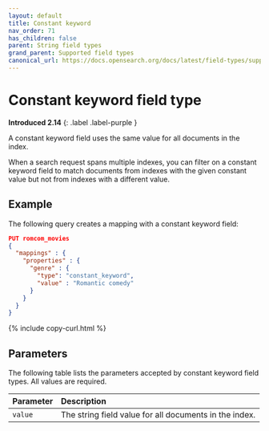 ```yaml
---
layout: default
title: Constant keyword
nav_order: 71
has_children: false
parent: String field types
grand_parent: Supported field types
canonical_url: https://docs.opensearch.org/docs/latest/field-types/supported-field-types/constant-keyword/
---
```


# Constant keyword field type
**Introduced 2.14**
{: .label .label-purple }

A constant keyword field uses the same value for all documents in the index. 

When a search request spans multiple indexes, you can filter on a constant keyword field to match documents from indexes with the given constant value but not from indexes with a different value.

## Example

The following query creates a mapping with a constant keyword field:

```json
PUT romcom_movies
{
  "mappings" : {
    "properties" : {
      "genre" : {
        "type": "constant_keyword",
        "value" : "Romantic comedy"
      }
    }
  }
}
```
{% include copy-curl.html %}

## Parameters

The following table lists the parameters accepted by constant keyword field types. All values are required.

Parameter | Description 
:--- | :--- 
`value` | The string field value for all documents in the index.

